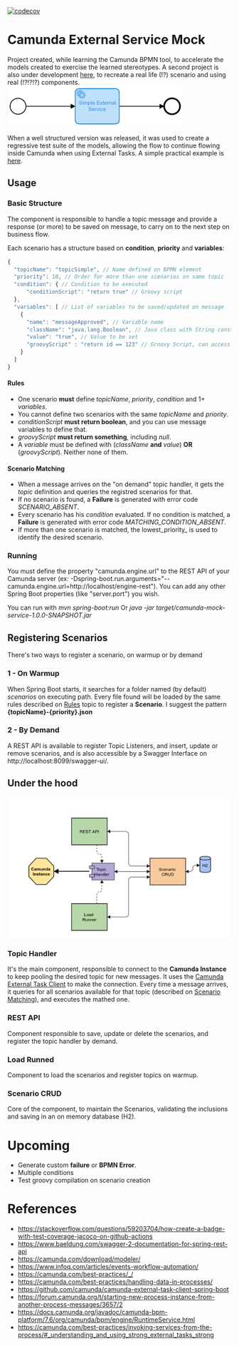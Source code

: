 [![codecov](https://codecov.io/gh/ricardo-comar/camunda-mock-service/branch/master/graph/badge.svg)](https://codecov.io/gh/ricardo-comar/camunda-mock-service)
# Camunda External Service Mock

Project created, while learning the Camunda BPMN tool, to accelerate the models created to exercise the learned stereotypes. A second project is also under development [here](https://github.com/ricardo-comar/spring-boot-camunda), to recreate a real life (!?) scenario and using real (!?!?!?) components.![!simple_flow](img/simple_process.png)

When a well structured version was released, it was used to create a regressive test suite of the models, allowing the flow to continue flowing inside Camunda when using External Tasks. 
A simple practical example is [here](sample-project/README.md).

## Usage

### Basic Structure

The component is responsible to handle a topic message and provide a response (or more) to be saved on message, to carry on to the next step on business flow.

Each scenario has a structure based on **condition**, **priority** and **variables**:
```javascript
{
  "topicName": "topicSimple", // Name defined on BPMN element
  "priority": 10, // Order for more than one scenarios on same topic
  "condition": { // Condition to be executed
      "conditionScript": "return true" // Groovy script
  },
  "variables": [ // List of variables to be saved/updated on message
    {
      "name": "messageApproved", // Variable name
      "className": "java.lang.Boolean", // Java class with String constructor
      "value": "true", // Value to be set
      "groovyScript" : "return id == 123" // Groovy Script, can access message variables by name
    }
  ]
}
```
#### Rules
- One scenario **must** define _topicName_, _priority_, _condition_ and 1+ _variables_.
- You cannot define two scenarios with the same _topicName_ and _priority_. 
- _conditionScript_ **must return boolean**, and you can use message variables to define that.
- _groovyScript_ **must return something**, including _null_.
- A _variable_ must be defined with (_className_ **and** _value_) **OR** (_groovyScript_). Neither none of them.


#### Scenario Matching
- When a message arrives on the "on demand" topic handler, it gets the _topic_ definition and queries the registred scenarios for that.
- If no scenario is found, a __Failure__ is generated with error code _SCENARIO_ABSENT_.
- Every scenario has his _condition_ evaluated. If no condition is matched, a __Failure__ is generated with error code _MATCHING_CONDITION_ABSENT_.
- If more than one scenario is matched, the lowest_priority_ is used to identify the desired scenario. 

### Running

You must define the property "camunda.engine.url" to the REST API of your Camunda server (ex: -Dspring-boot.run.arguments="--camunda.engine.url=http://localhost/engine-rest"). You can add any other Spring Boot properties (like "server.port") you wish.

You can run with _mvn spring-boot:run_ 
Or _java -jar target/camunda-mock-service-1.0.0-SNAPSHOT.jar_

## Registering Scenarios

There's two ways to register a scenario, on warmup or by demand

### 1 - On Warmup

When Spring Boot starts, it searches for a folder named (by default) _scenarios_ on executing path.
Every file found will be loaded by the same rules described on [Rules](#Rules) topic to register a **Scenario**.
I suggest the pattern **{topicName}-{priority}.json**

### 2 - By Demand

A REST API is available to register Topic Listeners, and  insert, update or remove scenarios, and is also accessible by a Swagger Interface on http://localhost:8099/swagger-ui/.


## Under the hood

![components](img/components.png)

### Topic Handler

It's the main component, responsible to connect to the **Camunda Instance** to keep pooling the desired topic for new messages. It uses the [Camunda External Task Client](https://github.com/camunda/camunda-external-task-client-java) to make the connection.
Every time a message arrives, it queries for all scenarios available for that topic (described on [Scenario Matching](#scenario-matching)), and executes the mathed one.

### REST API

Component responsible to save, update or delete the scenarios, and register the topic handler by demand.

### Load Runned

Component to load the scenarios and register topics on warmup.

### Scenario CRUD

Core of the component, to maintain the Scenarios, validating the inclusions and saving in an on memory database (H2).



# Upcoming
- Generate custom **failure** or **BPMN Error**.
- Multiple conditions
- Test groovy compilation on scenario creation

# References
- https://stackoverflow.com/questions/59203704/how-create-a-badge-with-test-coverage-jacoco-on-github-actions
- https://www.baeldung.com/swagger-2-documentation-for-spring-rest-api
- https://camunda.com/download/modeler/
- https://www.infoq.com/articles/events-workflow-automation/
- https://camunda.com/best-practices/_/
- https://camunda.com/best-practices/handling-data-in-processes/
- https://github.com/camunda/camunda-external-task-client-spring-boot
- https://forum.camunda.org/t/starting-new-process-instance-from-another-process-messages/3657/2
- https://docs.camunda.org/javadoc/camunda-bpm-platform/7.6/org/camunda/bpm/engine/RuntimeService.html
- https://camunda.com/best-practices/invoking-services-from-the-process/#_understanding_and_using_strong_external_tasks_strong